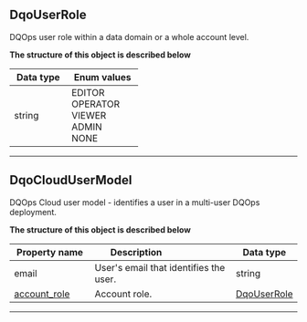 
## DqoUserRole  
DQOps user role within a data domain or a whole account level.  
  

**The structure of this object is described below**  
  

|&nbsp;Data&nbsp;type&nbsp;|&nbsp;Enum&nbsp;values&nbsp;|
|-----------|-------------|
|string|EDITOR<br/>OPERATOR<br/>VIEWER<br/>ADMIN<br/>NONE<br/>|

___  

## DqoCloudUserModel  
DQOps Cloud user model - identifies a user in a multi-user DQOps deployment.  
  

**The structure of this object is described below**  
  

|&nbsp;Property&nbsp;name&nbsp;|&nbsp;Description&nbsp;&nbsp;&nbsp;&nbsp;&nbsp;&nbsp;&nbsp;&nbsp;&nbsp;&nbsp;&nbsp;&nbsp;&nbsp;&nbsp;&nbsp;&nbsp;&nbsp;&nbsp;&nbsp;&nbsp;&nbsp;|&nbsp;Data&nbsp;type&nbsp;|
|---------------|---------------------------------|-----------|
|email|User&#x27;s email that identifies the user.|string|
|[account_role](\docs\client\models\#dqouserrole)|Account role.|[DqoUserRole](\docs\client\models\#dqouserrole)|


___  

